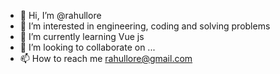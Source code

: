- 👋 Hi, I’m @rahullore
- 👀 I’m interested in engineering, coding and solving problems
- 🌱 I’m currently learning Vue js
- 💞️ I’m looking to collaborate on ...
- 📫 How to reach me rahullore@gmail.com

<!---
rahullore/rahullore is a ✨ special ✨ repository because its `README.md` (this file) appears on your GitHub profile.
You can click the Preview link to take a look at your changes.
--->
